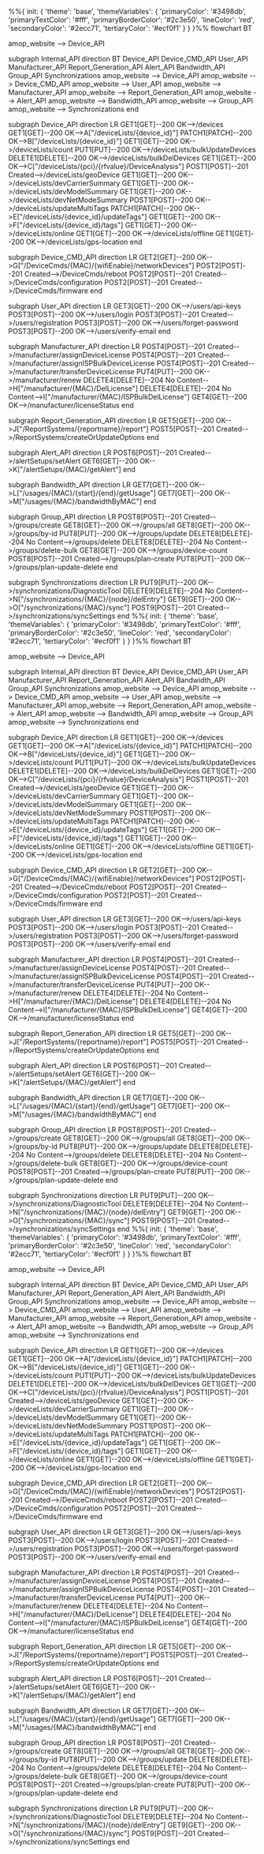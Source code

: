%%{
init: {
'theme': 'base',
'themeVariables': {
'primaryColor': '#3498db',
'primaryTextColor': '#fff',
'primaryBorderColor': '#2c3e50',
'lineColor': 'red',
'secondaryColor': '#2ecc71',
'tertiaryColor': '#ecf0f1'
}
}
}%%
flowchart BT

amop_website --> Device_API

subgraph Internal_API
direction BT
Device_API
Device_CMD_API
User_API
Manufacturer_API
Report_Generation_API
Alert_API
Bandwidth_API
Group_API
Synchronizations
amop_website --> Device_API
amop_website --> Device_CMD_API
amop_website --> User_API
amop_website --> Manufacturer_API
amop_website --> Report_Generation_API
amop_website --> Alert_API
amop_website --> Bandwidth_API
amop_website --> Group_API
amop_website --> Synchronizations
end

subgraph Device_API
direction LR
GET1[GET]--200 OK-->/devices
GET1[GET]--200 OK-->A["/deviceLists/{device_id}"]
PATCH1[PATCH]--200 OK-->B["/deviceLists/{device_id}"]
GET1[GET]--200 OK-->/deviceLists/count
PUT1[PUT]--200 OK-->/deviceLists/bulkUpdateDevices
DELETE1[DELETE]--200 OK-->/deviceLists/bulkDelDevices
GET1[GET]--200 OK-->C["/deviceLists/{pci}/{rfvalue}/DeviceAnalysis"]
POST1[POST]--201 Created-->/deviceLists/geoDevice
GET1[GET]--200 OK-->/deviceLists/devCarrierSummary
GET1[GET]--200 OK-->/deviceLists/devModelSummary
GET1[GET]--200 OK-->/deviceLists/devNetModeSummary
POST1[POST]--200 OK-->/deviceLists/updateMultiTags
PATCH1[PATCH]--200 OK-->E["/deviceLists/{device_id}/updateTags"]
GET1[GET]--200 OK-->F["/deviceLists/{device_id}/tags"]
GET1[GET]--200 OK-->/deviceLists/online
GET1[GET]--200 OK-->/deviceLists/offline
GET1[GET]--200 OK-->/deviceLists/gps-location
end

subgraph Device_CMD_API
direction LR
GET2[GET]--200 OK-->G["/DeviceCmds/{MAC}/{wifiEnable}/networkDevices"]
POST2[POST]--201 Created-->/DeviceCmds/reboot
POST2[POST]--201 Created-->/DeviceCmds/configuration
POST2[POST]--201 Created-->/DeviceCmds/firmware
end

subgraph User_API
direction LR
GET3[GET]--200 OK-->/users/api-keys
POST3[POST]--200 OK-->/users/login
POST3[POST]--201 Created-->/users/registration
POST3[POST]--200 OK-->/users/forget-password
POST3[POST]--200 OK-->/users/verify-email
end

subgraph Manufacturer_API
direction LR
POST4[POST]--201 Created-->/manufacturer/assignDeviceLicense
POST4[POST]--201 Created-->/manufacturer/assignISPBulkDeviceLicense
POST4[POST]--201 Created-->/manufacturer/transferDeviceLicense
PUT4[PUT]--200 OK-->/manufacturer/renew
DELETE4[DELETE]--204 No Content-->H["/manufacturer/{MAC}/DelLicense"]
DELETE4[DELETE]--204 No Content-->I["/manufacturer/{MAC}/ISPBulkDelLicense"]
GET4[GET]--200 OK-->/manufacturer/licenseStatus
end

subgraph Report_Generation_API
direction LR
GET5[GET]--200 OK-->J["/ReportSystems/{reportname}/report"]
POST5[POST]--201 Created-->/ReportSystems/createOrUpdateOptions
end

subgraph Alert_API
direction LR
POST6[POST]--201 Created-->/alertSetups/setAlert
GET6[GET]--200 OK-->K["/alertSetups/{MAC}/getAlert"]
end

subgraph Bandwidth_API
direction LR
GET7[GET]--200 OK-->L["/usages/{MAC}/{start}/{end}/getUsage"]
GET7[GET]--200 OK-->M["/usages/{MAC}/bandwidthByMAC"]
end

subgraph Group_API
direction LR
POST8[POST]--201 Created-->/groups/create
GET8[GET]--200 OK-->/groups/all
GET8[GET]--200 OK-->/groups/by-id
PUT8[PUT]--200 OK-->/groups/update
DELETE8[DELETE]--204 No Content-->/groups/delete
DELETE8[DELETE]--204 No Content-->/groups/delete-bulk
GET8[GET]--200 OK-->/groups/device-count
POST8[POST]--201 Created-->/groups/plan-create
PUT8[PUT]--200 OK-->/groups/plan-update-delete
end

subgraph Synchronizations
direction LR
PUT9[PUT]--200 OK-->/synchronizations/DiagnosticTool
DELETE9[DELETE]--204 No Content-->N["/synchronizations/{MAC}/{node}/delEntry"]
GET9[GET]--200 OK-->O["/synchronizations/{MAC}/sync"]
POST9[POST]--201 Created-->/synchronizations/syncSettings
end
%%{
init: {
'theme': 'base',
'themeVariables': {
'primaryColor': '#3498db',
'primaryTextColor': '#fff',
'primaryBorderColor': '#2c3e50',
'lineColor': 'red',
'secondaryColor': '#2ecc71',
'tertiaryColor': '#ecf0f1'
}
}
}%%
flowchart BT

amop_website --> Device_API

subgraph Internal_API
direction BT
Device_API
Device_CMD_API
User_API
Manufacturer_API
Report_Generation_API
Alert_API
Bandwidth_API
Group_API
Synchronizations
amop_website --> Device_API
amop_website --> Device_CMD_API
amop_website --> User_API
amop_website --> Manufacturer_API
amop_website --> Report_Generation_API
amop_website --> Alert_API
amop_website --> Bandwidth_API
amop_website --> Group_API
amop_website --> Synchronizations
end

subgraph Device_API
direction LR
GET1[GET]--200 OK-->/devices
GET1[GET]--200 OK-->A["/deviceLists/{device_id}"]
PATCH1[PATCH]--200 OK-->B["/deviceLists/{device_id}"]
GET1[GET]--200 OK-->/deviceLists/count
PUT1[PUT]--200 OK-->/deviceLists/bulkUpdateDevices
DELETE1[DELETE]--200 OK-->/deviceLists/bulkDelDevices
GET1[GET]--200 OK-->C["/deviceLists/{pci}/{rfvalue}/DeviceAnalysis"]
POST1[POST]--201 Created-->/deviceLists/geoDevice
GET1[GET]--200 OK-->/deviceLists/devCarrierSummary
GET1[GET]--200 OK-->/deviceLists/devModelSummary
GET1[GET]--200 OK-->/deviceLists/devNetModeSummary
POST1[POST]--200 OK-->/deviceLists/updateMultiTags
PATCH1[PATCH]--200 OK-->E["/deviceLists/{device_id}/updateTags"]
GET1[GET]--200 OK-->F["/deviceLists/{device_id}/tags"]
GET1[GET]--200 OK-->/deviceLists/online
GET1[GET]--200 OK-->/deviceLists/offline
GET1[GET]--200 OK-->/deviceLists/gps-location
end

subgraph Device_CMD_API
direction LR
GET2[GET]--200 OK-->G["/DeviceCmds/{MAC}/{wifiEnable}/networkDevices"]
POST2[POST]--201 Created-->/DeviceCmds/reboot
POST2[POST]--201 Created-->/DeviceCmds/configuration
POST2[POST]--201 Created-->/DeviceCmds/firmware
end

subgraph User_API
direction LR
GET3[GET]--200 OK-->/users/api-keys
POST3[POST]--200 OK-->/users/login
POST3[POST]--201 Created-->/users/registration
POST3[POST]--200 OK-->/users/forget-password
POST3[POST]--200 OK-->/users/verify-email
end

subgraph Manufacturer_API
direction LR
POST4[POST]--201 Created-->/manufacturer/assignDeviceLicense
POST4[POST]--201 Created-->/manufacturer/assignISPBulkDeviceLicense
POST4[POST]--201 Created-->/manufacturer/transferDeviceLicense
PUT4[PUT]--200 OK-->/manufacturer/renew
DELETE4[DELETE]--204 No Content-->H["/manufacturer/{MAC}/DelLicense"]
DELETE4[DELETE]--204 No Content-->I["/manufacturer/{MAC}/ISPBulkDelLicense"]
GET4[GET]--200 OK-->/manufacturer/licenseStatus
end

subgraph Report_Generation_API
direction LR
GET5[GET]--200 OK-->J["/ReportSystems/{reportname}/report"]
POST5[POST]--201 Created-->/ReportSystems/createOrUpdateOptions
end

subgraph Alert_API
direction LR
POST6[POST]--201 Created-->/alertSetups/setAlert
GET6[GET]--200 OK-->K["/alertSetups/{MAC}/getAlert"]
end

subgraph Bandwidth_API
direction LR
GET7[GET]--200 OK-->L["/usages/{MAC}/{start}/{end}/getUsage"]
GET7[GET]--200 OK-->M["/usages/{MAC}/bandwidthByMAC"]
end

subgraph Group_API
direction LR
POST8[POST]--201 Created-->/groups/create
GET8[GET]--200 OK-->/groups/all
GET8[GET]--200 OK-->/groups/by-id
PUT8[PUT]--200 OK-->/groups/update
DELETE8[DELETE]--204 No Content-->/groups/delete
DELETE8[DELETE]--204 No Content-->/groups/delete-bulk
GET8[GET]--200 OK-->/groups/device-count
POST8[POST]--201 Created-->/groups/plan-create
PUT8[PUT]--200 OK-->/groups/plan-update-delete
end

subgraph Synchronizations
direction LR
PUT9[PUT]--200 OK-->/synchronizations/DiagnosticTool
DELETE9[DELETE]--204 No Content-->N["/synchronizations/{MAC}/{node}/delEntry"]
GET9[GET]--200 OK-->O["/synchronizations/{MAC}/sync"]
POST9[POST]--201 Created-->/synchronizations/syncSettings
end
%%{
init: {
'theme': 'base',
'themeVariables': {
'primaryColor': '#3498db',
'primaryTextColor': '#fff',
'primaryBorderColor': '#2c3e50',
'lineColor': 'red',
'secondaryColor': '#2ecc71',
'tertiaryColor': '#ecf0f1'
}
}
}%%
flowchart BT

amop_website --> Device_API

subgraph Internal_API
direction BT
Device_API
Device_CMD_API
User_API
Manufacturer_API
Report_Generation_API
Alert_API
Bandwidth_API
Group_API
Synchronizations
amop_website --> Device_API
amop_website --> Device_CMD_API
amop_website --> User_API
amop_website --> Manufacturer_API
amop_website --> Report_Generation_API
amop_website --> Alert_API
amop_website --> Bandwidth_API
amop_website --> Group_API
amop_website --> Synchronizations
end

subgraph Device_API
direction LR
GET1[GET]--200 OK-->/devices
GET1[GET]--200 OK-->A["/deviceLists/{device_id}"]
PATCH1[PATCH]--200 OK-->B["/deviceLists/{device_id}"]
GET1[GET]--200 OK-->/deviceLists/count
PUT1[PUT]--200 OK-->/deviceLists/bulkUpdateDevices
DELETE1[DELETE]--200 OK-->/deviceLists/bulkDelDevices
GET1[GET]--200 OK-->C["/deviceLists/{pci}/{rfvalue}/DeviceAnalysis"]
POST1[POST]--201 Created-->/deviceLists/geoDevice
GET1[GET]--200 OK-->/deviceLists/devCarrierSummary
GET1[GET]--200 OK-->/deviceLists/devModelSummary
GET1[GET]--200 OK-->/deviceLists/devNetModeSummary
POST1[POST]--200 OK-->/deviceLists/updateMultiTags
PATCH1[PATCH]--200 OK-->E["/deviceLists/{device_id}/updateTags"]
GET1[GET]--200 OK-->F["/deviceLists/{device_id}/tags"]
GET1[GET]--200 OK-->/deviceLists/online
GET1[GET]--200 OK-->/deviceLists/offline
GET1[GET]--200 OK-->/deviceLists/gps-location
end

subgraph Device_CMD_API
direction LR
GET2[GET]--200 OK-->G["/DeviceCmds/{MAC}/{wifiEnable}/networkDevices"]
POST2[POST]--201 Created-->/DeviceCmds/reboot
POST2[POST]--201 Created-->/DeviceCmds/configuration
POST2[POST]--201 Created-->/DeviceCmds/firmware
end

subgraph User_API
direction LR
GET3[GET]--200 OK-->/users/api-keys
POST3[POST]--200 OK-->/users/login
POST3[POST]--201 Created-->/users/registration
POST3[POST]--200 OK-->/users/forget-password
POST3[POST]--200 OK-->/users/verify-email
end

subgraph Manufacturer_API
direction LR
POST4[POST]--201 Created-->/manufacturer/assignDeviceLicense
POST4[POST]--201 Created-->/manufacturer/assignISPBulkDeviceLicense
POST4[POST]--201 Created-->/manufacturer/transferDeviceLicense
PUT4[PUT]--200 OK-->/manufacturer/renew
DELETE4[DELETE]--204 No Content-->H["/manufacturer/{MAC}/DelLicense"]
DELETE4[DELETE]--204 No Content-->I["/manufacturer/{MAC}/ISPBulkDelLicense"]
GET4[GET]--200 OK-->/manufacturer/licenseStatus
end

subgraph Report_Generation_API
direction LR
GET5[GET]--200 OK-->J["/ReportSystems/{reportname}/report"]
POST5[POST]--201 Created-->/ReportSystems/createOrUpdateOptions
end

subgraph Alert_API
direction LR
POST6[POST]--201 Created-->/alertSetups/setAlert
GET6[GET]--200 OK-->K["/alertSetups/{MAC}/getAlert"]
end

subgraph Bandwidth_API
direction LR
GET7[GET]--200 OK-->L["/usages/{MAC}/{start}/{end}/getUsage"]
GET7[GET]--200 OK-->M["/usages/{MAC}/bandwidthByMAC"]
end

subgraph Group_API
direction LR
POST8[POST]--201 Created-->/groups/create
GET8[GET]--200 OK-->/groups/all
GET8[GET]--200 OK-->/groups/by-id
PUT8[PUT]--200 OK-->/groups/update
DELETE8[DELETE]--204 No Content-->/groups/delete
DELETE8[DELETE]--204 No Content-->/groups/delete-bulk
GET8[GET]--200 OK-->/groups/device-count
POST8[POST]--201 Created-->/groups/plan-create
PUT8[PUT]--200 OK-->/groups/plan-update-delete
end

subgraph Synchronizations
direction LR
PUT9[PUT]--200 OK-->/synchronizations/DiagnosticTool
DELETE9[DELETE]--204 No Content-->N["/synchronizations/{MAC}/{node}/delEntry"]
GET9[GET]--200 OK-->O["/synchronizations/{MAC}/sync"]
POST9[POST]--201 Created-->/synchronizations/syncSettings
end
